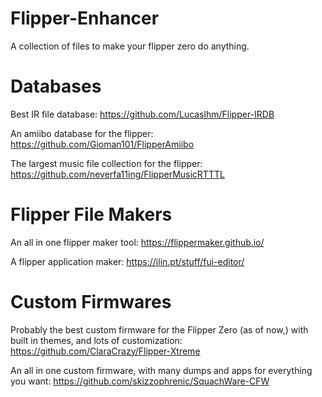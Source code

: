 # Flipper-Enhancer
A collection of files to make your flipper zero do anything.

# Databases

Best IR file database:
https://github.com/Lucaslhm/Flipper-IRDB

An amiibo database for the flipper:
https://github.com/Gioman101/FlipperAmiibo

The largest music file collection for the flipper:
https://github.com/neverfa11ing/FlipperMusicRTTTL


# Flipper File Makers

An all in one flipper maker tool:
https://flippermaker.github.io/

A flipper application maker:
https://ilin.pt/stuff/fui-editor/

# Custom Firmwares


Probably the best custom firmware for the Flipper Zero (as of now,) with built in themes, and lots of customization:
https://github.com/ClaraCrazy/Flipper-Xtreme

An all in one custom firmware, with many dumps and apps for everything you want:
https://github.com/skizzophrenic/SquachWare-CFW
